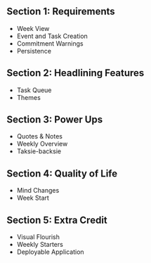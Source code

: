 ## Section 1: Requirements

- Week View
- Event and Task Creation
- Commitment Warnings
- Persistence

## Section 2: Headlining Features

- Task Queue
- Themes

## Section 3: Power Ups

- Quotes & Notes
- Weekly Overview
- Taksie-backsie

## Section 4: Quality of Life

- Mind Changes
- Week Start

## Section 5: Extra Credit

- Visual Flourish
- Weekly Starters
- Deployable Application
